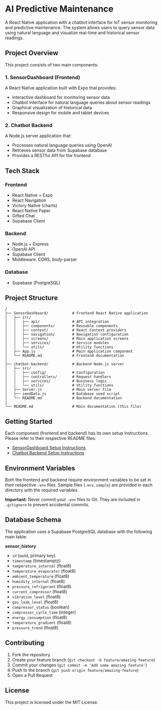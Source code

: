 # AI Predictive Maintenance

A React Native application with a chatbot interface for IoT sensor monitoring and predictive maintenance. The system allows users to query sensor data using natural language and visualize real-time and historical sensor readings.

## Project Overview

This project consists of two main components:

### 1. SensorDashboard (Frontend)

A React Native application built with Expo that provides:

- Interactive dashboard for monitoring sensor data
- Chatbot interface for natural language queries about sensor readings
- Graphical visualization of historical data
- Responsive design for mobile and tablet devices

### 2. Chatbot Backend

A Node.js server application that:

- Processes natural language queries using OpenAI
- Retrieves sensor data from Supabase database
- Provides a RESTful API for the frontend

## Tech Stack

### Frontend

- React Native + Expo
- React Navigation
- Victory Native (charts)
- React Native Paper
- Gifted Chat
- Supabase Client

### Backend

- Node.js + Express
- OpenAI API
- Supabase Client
- Middleware: CORS, body-parser

### Database

- Supabase (PostgreSQL)

## Project Structure

```
/
├── SensorDashboard/           # Frontend React Native application
│   ├── src/
│   │   ├── api/               # API integration
│   │   ├── components/        # Reusable components
│   │   ├── context/           # React Context providers
│   │   ├── navigation/        # Navigation configuration
│   │   ├── screens/           # Main application screens
│   │   ├── services/          # Service modules
│   │   └── utils/             # Utility functions
│   ├── App.js                 # Main application component
│   └── README.md              # Frontend documentation
│
├── chatbot-backend/           # Backend Node.js server
│   ├── src/
│   │   ├── config/            # Configuration
│   │   ├── controllers/       # Request handlers
│   │   ├── services/          # Business logic
│   │   └── utils/             # Utility functions
│   ├── Server.js              # Main server file
│   ├── seedData.js            # Database seed script
│   └── README.md              # Backend documentation
│
└── README.md                  # Main documentation (this file)
```

## Getting Started

Each component (frontend and backend) has its own setup instructions. Please refer to their respective README files:

- [SensorDashboard Setup Instructions](./SensorDashboard/README.md)
- [Chatbot Backend Setup Instructions](./chatbot-backend/README.md)

## Environment Variables

Both the frontend and backend require environment variables to be set in their respective `.env` files. Sample files (`.env.sample`) are provided in each directory with the required variables.

**Important:** Never commit your `.env` files to Git. They are included in `.gitignore` to prevent accidental commits.

## Database Schema

The application uses a Supabase PostgreSQL database with the following main table:

**sensor_history**

- `id` (uuid, primary key)
- `timestamp` (timestamptz)
- `temperature_internal` (float8)
- `temperature_evaporator` (float8)
- `ambient_temperature` (float8)
- `humidity_internal` (float8)
- `pressure_refrigerant` (float8)
- `current_compressor` (float8)
- `vibration_level` (float8)
- `gas_leak_level` (float8)
- `compressor_status` (boolean)
- `compressor_cycle_time` (integer)
- `energy_consumption` (float8)
- `temperature_gradient` (float8)
- `pressure_trend` (float8)

## Contributing

1. Fork the repository
2. Create your feature branch (`git checkout -b feature/amazing-feature`)
3. Commit your changes (`git commit -m 'Add some amazing feature'`)
4. Push to the branch (`git push origin feature/amazing-feature`)
5. Open a Pull Request

## License

This project is licensed under the MIT License.
